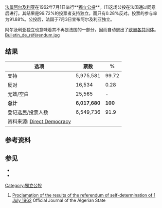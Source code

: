 [法属阿尔及利亚](../Page/法属阿尔及利亚.md "wikilink")在1962年7月1日举行**[獨立公投](../Page/獨立公投.md "wikilink")**。\[1\]这场公投在法国通过同意后进行。其结果是99.72%的投票者支持独立，而只有0.28%反对。投票的参与率为91.88%。公投后，法国于7月3日宣布阿尔及利亚独立。

阿尔及利亚独立也意味着其不再是法国的一部分，因而自动退出了[欧洲各共同体](../Page/欧洲各共同体.md "wikilink")。 [Bulletin_de_référendum.jpg](https://zh.wikipedia.org/wiki/File:Bulletin_de_référendum.jpg "fig:Bulletin_de_référendum.jpg")

## 结果

| 选项                                                                         | 票数            | %       |
| -------------------------------------------------------------------------- | ------------- | ------- |
| 支持                                                                         | 5,975,581     | 99.72   |
| 反对                                                                         | 16,534        | 0.28    |
| 无效/空白                                                                      | 25,565        | \-      |
| **总计**                                                                     | **6,017,680** | **100** |
| 登记选民/投票人数                                                                  | 6,549,736     | 91.9    |
| 资料来源: [Direct Democracy](http://www.sudd.ch/event.php?lang=en&id=dz011962) |               |         |

## 参考资料

## 参见

  -
  -
[Category:獨立公投](https://zh.wikipedia.org/wiki/Category:獨立公投 "wikilink")

1.  [Proclamation of the results of the referendum of self-determination of 1 July 1962](http://www.joradp.dz/JO6283/1962/001/FP3.pdf) Official Journal of the Algerian State